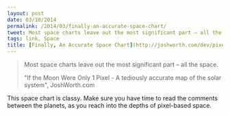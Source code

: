```yaml
---
layout: post
date: 03/10/2014
permalink: /2014/03/finally-an-accurate-space-chart/
tweet: Most space charts leave out the most significant part – all the space.
tags: link, Space
title: [Finally, An Accurate Space Chart](http://joshworth.com/dev/pixelspace/pixelspace_solarsystem.html)
---
```


<blockquote>
  <p>Most space charts leave out the most significant part – all the space.</p>
  
  <p>"If the Moon Were Only 1 Pixel - A tediously accurate map of the solar system", JoshWorth.com</p>
</blockquote>

<p>This space chart is classy. Make sure you have time to read the comments between the planets, as you reach into the depths of pixel-based space.</p>